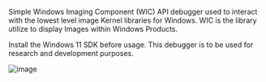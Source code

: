 Simple Windows Imaging Component (WIC) API debugger used to interact with the lowest level image Kernel libraries for Windows.
WIC is the library utilize to display Images within Windows Products.

Install the Windows 11 SDK before usage. This debugger is to be used for research and development purposes.


![image](https://github.com/user-attachments/assets/cf0e96df-6254-40e9-af08-066248067a75)
